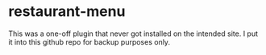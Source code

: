 # restaurant-menu

This was a one-off plugin that never got installed on the intended site.  I put it into this github repo for backup purposes only.
